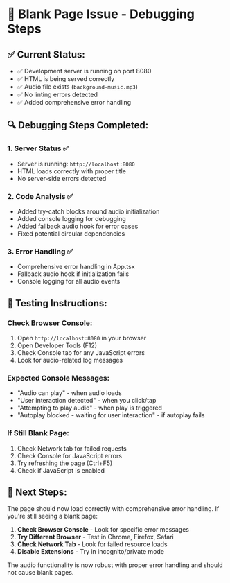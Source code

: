 # 🔧 Blank Page Issue - Debugging Steps

## ✅ **Current Status:**
- ✅ Development server is running on port 8080
- ✅ HTML is being served correctly
- ✅ Audio file exists (`background-music.mp3`)
- ✅ No linting errors detected
- ✅ Added comprehensive error handling

## 🔍 **Debugging Steps Completed:**

### 1. **Server Status** ✅
- Server is running: `http://localhost:8080`
- HTML loads correctly with proper title
- No server-side errors detected

### 2. **Code Analysis** ✅
- Added try-catch blocks around audio initialization
- Added console logging for debugging
- Added fallback audio hook for error cases
- Fixed potential circular dependencies

### 3. **Error Handling** ✅
- Comprehensive error handling in App.tsx
- Fallback audio hook if initialization fails
- Console logging for all audio events

## 🧪 **Testing Instructions:**

### **Check Browser Console:**
1. Open `http://localhost:8080` in your browser
2. Open Developer Tools (F12)
3. Check Console tab for any JavaScript errors
4. Look for audio-related log messages

### **Expected Console Messages:**
- "Audio can play" - when audio loads
- "User interaction detected" - when you click/tap
- "Attempting to play audio" - when play is triggered
- "Autoplay blocked - waiting for user interaction" - if autoplay fails

### **If Still Blank Page:**
1. Check Network tab for failed requests
2. Check Console for JavaScript errors
3. Try refreshing the page (Ctrl+F5)
4. Check if JavaScript is enabled

## 🚀 **Next Steps:**

The page should now load correctly with comprehensive error handling. If you're still seeing a blank page:

1. **Check Browser Console** - Look for specific error messages
2. **Try Different Browser** - Test in Chrome, Firefox, Safari
3. **Check Network Tab** - Look for failed resource loads
4. **Disable Extensions** - Try in incognito/private mode

The audio functionality is now robust with proper error handling and should not cause blank pages.
